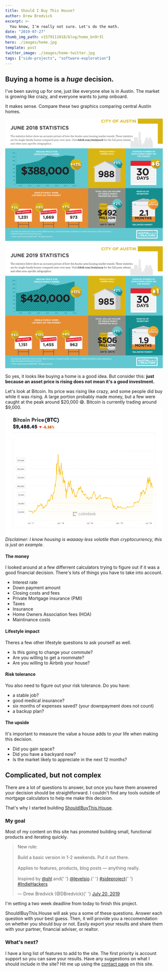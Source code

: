 ```yaml
---
title: Should I Buy This House?
author: Drew Bredvick
excerpt: >-
  You know, I'm really not sure. Let's do the math.
date: "2019-07-27"
thumb_img_path: v1579111018/blog/home_bn9r3l
hero: ./images/home.jpg
template: post
twitter_image: ./images/home-twitter.jpg
tags: ["side-projects", "software-exploration"]
---
```


## Buying a home is a _huge_ decision.

I've been saving up for one, just like everyone else is in Austin. The market is growing like crazy, and everyone wants to jump onboard.

It makes sense. Compare these two graphics comparing central Austin homes.

![june 2018](./images/COA-June-2018.jpg)

![june 2019](./images/COA-June-2019.jpg)

So yes, it looks like buying a home is a good idea. But consider this: **just because an asset price is rising does not mean it's a good investment.**

Let's look at Bitcoin. Its price was rising like crazy, and some people did buy while it was rising. A large portion probably made money, but a few were caught at the peak around $20,000 😅. Bitcoin is currently trading around $9,000.
![bitcoin](./images/bitcoin-price-clean.png)
_Disclaimer: I know housing is waaaay less volotile than cryptocurrency, this is just an example._

#### The money

I looked around at a few differrent calculators trying to figure out if it was a good financial decision. There's lots of things you have to take into account.

- Interest rate
- Down payment amount
- Closing costs and fees
- Private Mortgage insurance (PMI)
- Taxes
- Insurance
- Home Owners Association fees (HOA)
- Maintinance costs

#### Lifestyle impact

Theres a few other lifestyle questions to ask yourself as well.

- Is this going to change your commute?
- Are you willing to get a roommate?
- Are you willing to Airbnb your house?

#### Risk tolerance

You also need to figure out your risk tolerance. Do you have:

- a stable job?
- good medical insurance?
- six months of expenses saved? (your downpayment does not count)
- a backup plan?

#### The upside

It's important to measure the value a house adds to your life when making this decision.

- Did you gain space?
- Did you have a backyard now?
- Is the market likely to appreciate in the next 12 months?

## Complicated, but not complex

There are a lot of questions to answer, but once you have them answered your decision should be straightforward. I couldn't find any tools outside of mortgage calculators to help me make this decision.

That's why I started building [ShouldIBuyThis.House](https://ShouldIBuyThis.House).

### My goal

Most of my content on this site has promoted building small, functional products and iterating quickly.

<div style="align-self: center; width: 100%; max-width: 500px" id="testing">
<blockquote class="twitter-tweet">
  <p lang="en" dir="ltr">
    New rule: <br />
    <br />
    Build a basic version in 1-2 weekends. Put it out there.
    <br />
    <br />
    Applies to features, products, blog posts — anything really. <br />
    <br />
    Inspired by <a href="https://twitter.com/shl?ref_src=twsrc%5Etfw">@shl</a> and{' '}
    <a href="https://twitter.com/levelsio?ref_src=twsrc%5Etfw">@levelsio</a>.{' '}
    <a href="https://twitter.com/hashtag/sideproject?src=hash&amp;ref_src=twsrc%5Etfw">#sideproject</a>{' '}
    <a href="https://twitter.com/hashtag/IndieHackers?src=hash&amp;ref_src=twsrc%5Etfw">#IndieHackers</a>
  </p>
  &mdash; Drew Bredvick (@DBredvick){' '}
  <a href="https://twitter.com/DBredvick/status/1152682809460494337?ref_src=twsrc%5Etfw">July 20, 2019</a>
</blockquote>
</div>

I'm setting a two week deadline from today to finish this project.

ShouldIBuyThis.House will ask you a some of these questions. Answer each question with your best guess. Then, it will provide you a reccomendation on whether you should buy or not. Easily export your results and share them with your partner, financial adviser, or realtor.

### What's next?

I have a long list of features to add to the site. The first priority is account support so you can save your results. Have any suggestions on what I should include in the site? Hit me up using the [contact page](/contact) on this site.
